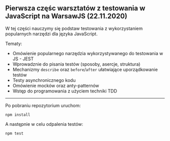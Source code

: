 ## Pierwsza częśc warsztatów z testowania w JavaScript na WarsawJS (22.11.2020)

W tej części nauczymy się podstaw testowania z wykorzystaniem popularnych narzędzi dla języka JavaScript.

Tematy:
* Omówienie popularnego narzędzia wykorzystywanego do testowania w JS - JEST
* Wprowadznie do pisania testów (sposoby, asercje, struktura)
* Mechanizmy `describe` oraz `before`/`after` ułatwiające uporządkowanie testów
* Testy asynchronicznego kodu
* Omówienie mocków oraz anty-patternów
* Wstęp do programowania z użyciem techniki TDD

---
Po pobraniu repozytorium uruchom:

`npm install`

A następnie w celu odpalenia testów:

`npm test`



